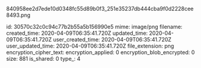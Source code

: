 840958ee2d7ede10d0348fc55d89b0f3_251e35237db444cba9f0d2228cee8493.png

id: 30570c32c0c94c77b2b55a5b156990e5
mime: image/png
filename: 
created_time: 2020-04-09T06:35:41.720Z
updated_time: 2020-04-09T06:35:41.720Z
user_created_time: 2020-04-09T06:35:41.720Z
user_updated_time: 2020-04-09T06:35:41.720Z
file_extension: png
encryption_cipher_text: 
encryption_applied: 0
encryption_blob_encrypted: 0
size: 881
is_shared: 0
type_: 4